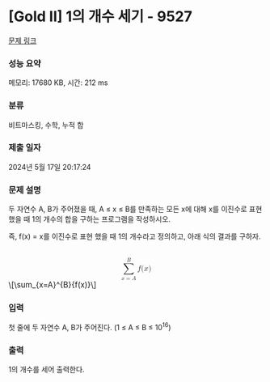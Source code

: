 # [Gold II] 1의 개수 세기 - 9527 

[문제 링크](https://www.acmicpc.net/problem/9527) 

### 성능 요약

메모리: 17680 KB, 시간: 212 ms

### 분류

비트마스킹, 수학, 누적 합

### 제출 일자

2024년 5월 17일 20:17:24

### 문제 설명

<p>두 자연수 A, B가 주어졌을 때, A ≤ x ≤ B를 만족하는 모든 x에 대해 x를 이진수로 표현했을 때 1의 개수의 합을 구하는 프로그램을 작성하시오.</p>

<p>즉, f(x) = x를 이진수로 표현 했을 때 1의 개수라고 정의하고, 아래 식의 결과를 구하자.</p>

<p><mjx-container class="MathJax" jax="CHTML" display="true" style="font-size: 109%; position: relative;"> <mjx-math display="true" class="MJX-TEX" aria-hidden="true" style="margin-left: 0px; margin-right: 0px;"><mjx-munderover><mjx-over style="padding-bottom: 0.2em; padding-left: 0.474em;"><mjx-texatom size="s" texclass="ORD"><mjx-mi class="mjx-i"><mjx-c class="mjx-c1D435 TEX-I"></mjx-c></mjx-mi></mjx-texatom></mjx-over><mjx-box><mjx-munder><mjx-row><mjx-base style="padding-left: 0.02em;"><mjx-mo class="mjx-lop"><mjx-c class="mjx-c2211 TEX-S2"></mjx-c></mjx-mo></mjx-base></mjx-row><mjx-row><mjx-under style="padding-top: 0.167em;"><mjx-texatom size="s" texclass="ORD"><mjx-mi class="mjx-i"><mjx-c class="mjx-c1D465 TEX-I"></mjx-c></mjx-mi><mjx-mo class="mjx-n"><mjx-c class="mjx-c3D"></mjx-c></mjx-mo><mjx-mi class="mjx-i"><mjx-c class="mjx-c1D434 TEX-I"></mjx-c></mjx-mi></mjx-texatom></mjx-under></mjx-row></mjx-munder></mjx-box></mjx-munderover><mjx-texatom space="2" texclass="ORD"><mjx-mi class="mjx-i"><mjx-c class="mjx-c1D453 TEX-I"></mjx-c></mjx-mi><mjx-mo class="mjx-n"><mjx-c class="mjx-c28"></mjx-c></mjx-mo><mjx-mi class="mjx-i"><mjx-c class="mjx-c1D465 TEX-I"></mjx-c></mjx-mi><mjx-mo class="mjx-n"><mjx-c class="mjx-c29"></mjx-c></mjx-mo></mjx-texatom></mjx-math><mjx-assistive-mml unselectable="on" display="block"><math xmlns="http://www.w3.org/1998/Math/MathML" display="block"><munderover><mo data-mjx-texclass="OP">∑</mo><mrow data-mjx-texclass="ORD"><mi>x</mi><mo>=</mo><mi>A</mi></mrow><mrow data-mjx-texclass="ORD"><mi>B</mi></mrow></munderover><mrow data-mjx-texclass="ORD"><mi>f</mi><mo stretchy="false">(</mo><mi>x</mi><mo stretchy="false">)</mo></mrow></math></mjx-assistive-mml><span aria-hidden="true" class="no-mathjax mjx-copytext">\[\sum_{x=A}^{B}{f(x)}\]</span> </mjx-container></p>

### 입력 

 <p>첫 줄에 두 자연수 A, B가 주어진다. (1 ≤ A ≤ B ≤ 10<sup>16</sup>)</p>

### 출력 

 <p>1의 개수를 세어 출력한다.</p>

